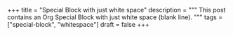 +++
title = "Special Block with just white space"
description = """
  This post contains an Org Special Block with just white space (blank
  line).
  """
tags = ["special-block", "whitespace"]
draft = false
+++

<div class="foo">



</div>
